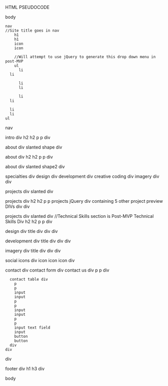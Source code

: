 HTML PSEUDOCODE

body 
  
	nav
    //Site title goes in nav
		h1
		h1
		icon	
		icon

		//Will attempt to use jQuery to generate this drop down menu in post-MVP
		ul
		  li
      li

		  li
		  li

		  li
      li

      li
      li
    ul
  
  nav

  intro div
    h2
    h2
    p
    p
  div

  about div slanted shape
  div

  about div
    h2
    h2
    p
    p
  div

  about div slanted shape2
  div

  specialties div
    design div
    development div
    creative coding div
    imagery div
  div


  projects div slanted
  div

  projects div
    h2
    h2
    p
    p
    projects jQuery div containing 5 other project preview DIVs
    div
  div

  projects div slanted
  div
  //Technical Skills section is Post-MVP
  Technical Skills Div
    h2
    h2
    p
    p
  div

  design div
    title div
    div
  div

  development div
    title div
    div
  div

  imagery div
    title div
    div
  div

  social icons div
    icon
    icon
    icon
  div

  contact div
    contact form div
      contact us div
        p
        p
      div

      contact table div
        p
        p
        input
        input
        p
        p
        input
        input
        p
        p
        input text field
        input
        button
        button
      div
    div
  div

  footer div
    h1
    h3
  div

body